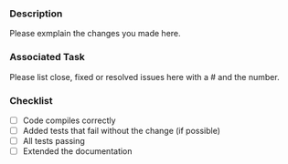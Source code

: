 ### Description
Please exmplain the changes you made here.

### Associated Task
Please list close, fixed or resolved issues here with a # and the number.

### Checklist
- [ ] Code compiles correctly
- [ ] Added tests that fail without the change (if possible)
- [ ] All tests passing
- [ ] Extended the documentation
